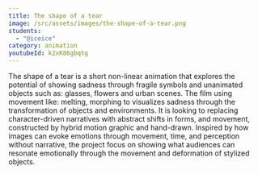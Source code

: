 ```yaml
---
title: The shape of a tear
image: /src/assets/images/the-shape-of-a-tear.png
students:
  - "@iceice"
category: animation
youtubeId: k2xK86gbqtg
---
```

The shape of a tear is a short non-linear animation that explores the potential of showing sadness through fragile symbols and unanimated objects such as: glasses, flowers and urban scenes. The film using movement like: melting, morphing to visualizes sadness through the transformation of objects and environments. It is looking to replacing character-driven narratives with abstract shifts in forms, and movement, constructed by hybrid motion graphic and hand-drawn. Inspired by how images can evoke emotions through movement, time, and perception without narrative, the project focus on showing what audiences can resonate emotionally through the movement and deformation of stylized objects.